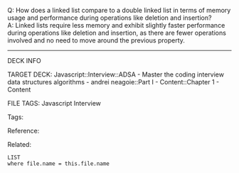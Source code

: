 Q: How does a linked list compare to a double linked list in terms of memory usage and performance during operations like deletion and insertion?  
A: Linked lists require less memory and exhibit slightly faster performance during operations like deletion and insertion, as there are fewer operations involved and no need to move around the previous property.
<!--ID: 1690032123831-->

---

DECK INFO

TARGET DECK: Javascript::Interview::ADSA - Master the coding interview data structures algorithms - andrei neagoie::Part I - Content::Chapter 1 - Content

FILE TAGS: Javascript Interview

Tags:

Reference:

Related:

```dataview
LIST
where file.name = this.file.name
```
